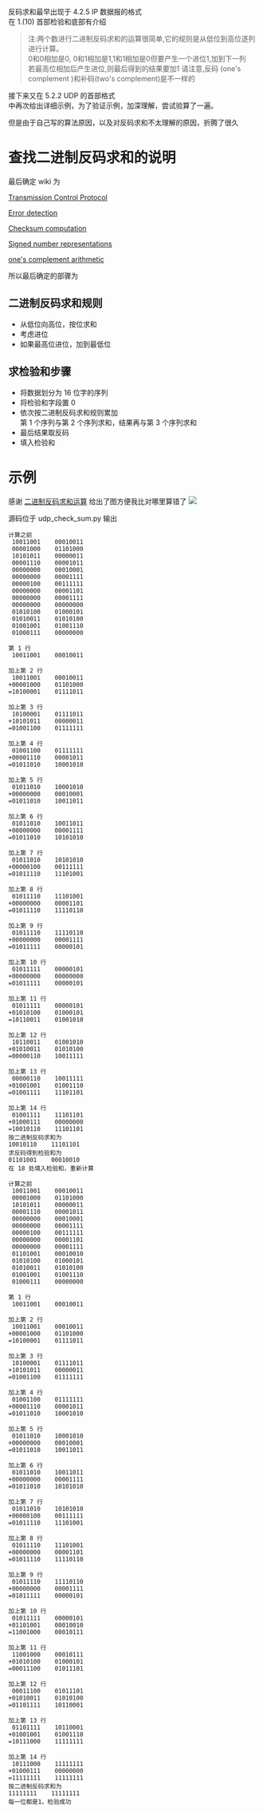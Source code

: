 反码求和最早出现于 4.2.5 IP 数据报的格式  
在 1.(10) 首部检验和底部有介绍

>注:两个数进行二进制反码求和的运算很简单,它的规则是从低位到高位逐列进行计算。  
> 0和0相加是0, 0和1相加是1,1和1相加是0但要产生一个进位1,加到下一列  
> 若最高位相加后产生进位,则最后得到的结果要加1
> 请注意,反码 (one's complement )和补码(two's complement)是不一样的


接下来又在 5.2.2 UDP 的首部格式  
中再次给出详细示例，为了验证示例，加深理解，尝试验算了一遍。  

但是由于自己写的算法原因，以及对反码求和不太理解的原因，折腾了很久

    
# 查找二进制反码求和的说明

最后确定 wiki 为

[Transmission Control Protocol](https://en.wikipedia.org/wiki/Transmission_Control_Protocol)

[Error detection](https://en.wikipedia.org/wiki/Transmission_Control_Protocol#Error_detection)

[Checksum computation](https://en.wikipedia.org/wiki/Transmission_Control_Protocol#Checksum_computation)

[Signed number representations](https://en.wikipedia.org/wiki/Signed_number_representations)

[one's complement arithmetic](https://en.wikipedia.org/wiki/Signed_number_representations#Ones'_complement)

所以最后确定的部骤为
## 二进制反码求和规则
* 从低位向高位，按位求和
* 考虑进位
* 如果最高位进位，加到最低位

## 求检验和步骤
* 将数据划分为 16 位字的序列
* 将检验和字段置 0
* 依次按二进制反码求和规则累加  
第 1 个序列与第 2 个序列求和，结果再与第 3 个序列求和
* 最后结果取反码
* 填入检验和

# 示例
感谢
[二进制反码求和运算](https://www.cnblogs.com/jcchan/p/10400504.html)
给出了图方便我比对哪里算错了
![](https://img2018.cnblogs.com/blog/1330246/201902/1330246-20190219133410408-1352924495.jpg)

源码位于 udp_check_sum.py
输出


    计算之前
     10011001    00010011
     00001000    01101000
     10101011    00000011
     00001110    00001011
     00000000    00010001
     00000000    00001111
     00000100    00111111
     00000000    00001101
     00000000    00001111
     00000000    00000000
     01010100    01000101
     01010011    01010100
     01001001    01001110
     01000111    00000000

    第 1 行
     10011001    00010011

    加上第 2 行
     10011001    00010011
    +00001000    01101000
    =10100001    01111011

    加上第 3 行
     10100001    01111011
    +10101011    00000011
    =01001100    01111111

    加上第 4 行
     01001100    01111111
    +00001110    00001011
    =01011010    10001010

    加上第 5 行
     01011010    10001010
    +00000000    00010001
    =01011010    10011011

    加上第 6 行
     01011010    10011011
    +00000000    00001111
    =01011010    10101010

    加上第 7 行
     01011010    10101010
    +00000100    00111111
    =01011110    11101001

    加上第 8 行
     01011110    11101001
    +00000000    00001101
    =01011110    11110110

    加上第 9 行
     01011110    11110110
    +00000000    00001111
    =01011111    00000101

    加上第 10 行
     01011111    00000101
    +00000000    00000000
    =01011111    00000101

    加上第 11 行
     01011111    00000101
    +01010100    01000101
    =10110011    01001010

    加上第 12 行
     10110011    01001010
    +01010011    01010100
    =00000110    10011111

    加上第 13 行
     00000110    10011111
    +01001001    01001110
    =01001111    11101101

    加上第 14 行
     01001111    11101101
    +01000111    00000000
    =10010110    11101101
    按二进制反码求和为
    10010110    11101101
    求反码得到检验和为
    01101001    00010010
    在 18 处填入检验和，重新计算

    计算之前
     10011001    00010011
     00001000    01101000
     10101011    00000011
     00001110    00001011
     00000000    00010001
     00000000    00001111
     00000100    00111111
     00000000    00001101
     00000000    00001111
     01101001    00010010
     01010100    01000101
     01010011    01010100
     01001001    01001110
     01000111    00000000

    第 1 行
     10011001    00010011

    加上第 2 行
     10011001    00010011
    +00001000    01101000
    =10100001    01111011

    加上第 3 行
     10100001    01111011
    +10101011    00000011
    =01001100    01111111

    加上第 4 行
     01001100    01111111
    +00001110    00001011
    =01011010    10001010

    加上第 5 行
     01011010    10001010
    +00000000    00010001
    =01011010    10011011

    加上第 6 行
     01011010    10011011
    +00000000    00001111
    =01011010    10101010

    加上第 7 行
     01011010    10101010
    +00000100    00111111
    =01011110    11101001

    加上第 8 行
     01011110    11101001
    +00000000    00001101
    =01011110    11110110

    加上第 9 行
     01011110    11110110
    +00000000    00001111
    =01011111    00000101

    加上第 10 行
     01011111    00000101
    +01101001    00010010
    =11001000    00010111

    加上第 11 行
     11001000    00010111
    +01010100    01000101
    =00011100    01011101

    加上第 12 行
     00011100    01011101
    +01010011    01010100
    =01101111    10110001

    加上第 13 行
     01101111    10110001
    +01001001    01001110
    =10111000    11111111

    加上第 14 行
     10111000    11111111
    +01000111    00000000
    =11111111    11111111
    按二进制反码求和为
    11111111    11111111
    每一位都是1，检验成功